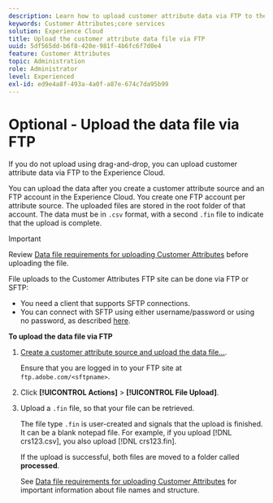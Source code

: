 ```yaml
---
description: Learn how to upload customer attribute data via FTP to the Experience Cloud.
keywords: Customer Attributes;core services
solution: Experience Cloud
title: Upload the customer attribute data file via FTP 
uuid: 5df565dd-b6f8-420e-981f-4b6fc6f7d0e4
feature: Customer Attributes
topic: Administration
role: Administrator
level: Experienced
exl-id: ed9e4a8f-493a-4a0f-a87e-674c7da95b99
---
```

# Optional - Upload the data file via FTP

If you do not upload using drag-and-drop, you can upload customer attribute data via FTP to the Experience Cloud.

You can upload the data after you create a customer attribute source and an FTP account in the Experience Cloud. You create one FTP account per attribute source. The uploaded files are stored in the root folder of that account. The data must be in `.csv` format, with a second `.fin` file to indicate that the upload is complete. 

>[!IMPORTANT]
>
>Review [Data file requirements for uploading Customer Attributes](../attributes/crs-data-file.md#concept_DE908F362DF24172BFEF48E1797DAF19) before uploading the file. 

File uploads to the Customer Attributes FTP site can be done via FTP or SFTP: 

* You need a client that supports SFTP connections.
* You can connect with SFTP using either username/password or using no password, as described [here](https://experienceleague.adobe.com/docs/analytics/export/ftp-and-sftp/secure-file-transfer-protocol/ftp-sftp-cert-auth.html?lang=en).

**To upload the data file via FTP** 

1. [Create a customer attribute source and upload the data file...](../attributes/t-crs-usecase.md#task_BCC327B2A0EF4A1BBB2934013AB92B78).

   Ensure that you are logged in to your FTP site at `ftp.adobe.com/<sftpname>`. 

1. Click **[!UICONTROL Actions]** > **[!UICONTROL File Upload]**.

1. Upload a `.fin` file, so that your file can be retrieved.

   The file type `.fin` is user-created and signals that the upload is finished. It can be a blank notepad file. For example, if you upload [!DNL crs123.csv], you also upload [!DNL crs123.fin]. 

   If the upload is successful, both files are moved to a folder called **processed**. 

   See [Data file requirements for uploading Customer Attributes](../attributes/crs-data-file.md#concept_DE908F362DF24172BFEF48E1797DAF19) for important information about file names and structure.
